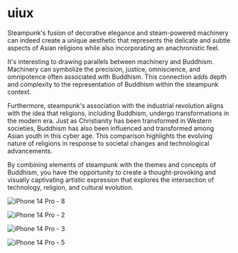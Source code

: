 # uiux

Steampunk's fusion of decorative elegance and steam-powered machinery can indeed create a unique aesthetic that represents the delicate and subtle aspects of Asian religions while also incorporating an anachronistic feel.

It's interesting to drawing parallels between machinery and Buddhism. Machinery can symbolize the precision, justice, omniscience, and omnipotence often associated with Buddhism. This connection adds depth and complexity to the representation of Buddhism within the steampunk context.

Furthermore, steampunk's association with the industrial revolution aligns with the idea that religions, including Buddhism, undergo transformations in the modern era. Just as Christianity has been transformed in Western societies, Buddhism has also been influenced and transformed among Asian youth in this cyber age. This comparison highlights the evolving nature of religions in response to societal changes and technological advancements.

By combining elements of steampunk with the themes and concepts of Buddhism, you have the opportunity to create a thought-provoking and visually captivating artistic expression that explores the intersection of technology, religion, and cultural evolution.

![iPhone 14 Pro - 8](https://github.com/YC-G/uiux/assets/38597041/c304fb6f-6934-480b-832a-c352996bd251)

![iPhone 14 Pro - 2](https://github.com/YC-G/uiux/assets/38597041/1bdbb8c4-bdbe-46c3-8d1f-0483c78316f0)

![iPhone 14 Pro - 3](https://github.com/YC-G/uiux/assets/38597041/e5aa6e1b-c57c-450b-b473-513ce9b3af33)

![iPhone 14 Pro - 5](https://github.com/YC-G/uiux/assets/38597041/68ae24f6-7cb8-412d-9226-3ec5a9b3498d)
